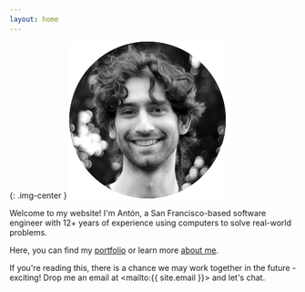 ```yaml
---
layout: home
---
```


{: .img-center }
![Author](/images/anton_bw_circle.png)

Welcome to my website! I'm Antón, a San Francisco-based software engineer with 12+ years of experience using computers to solve real-world problems.

Here, you can find my [portfolio](/portfolio) or learn more [about me](/about).

If you're reading this, there is a chance we may work together in the future - exciting! Drop me an email at <mailto:{{ site.email }}> and let's chat.
